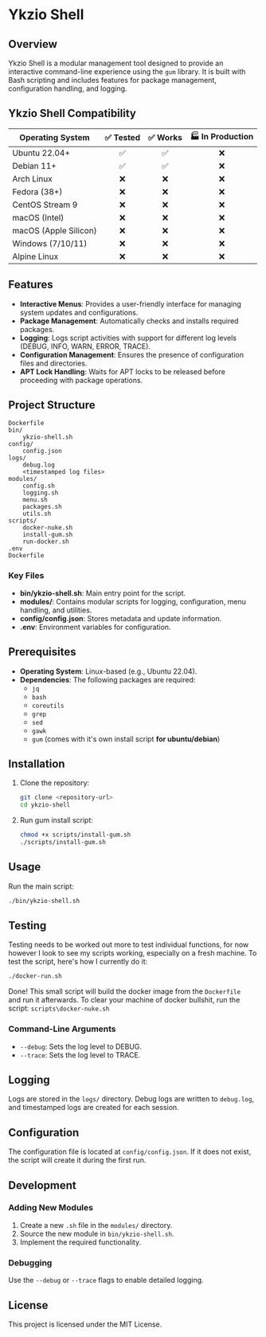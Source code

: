 # Ykzio Shell

## Overview
Ykzio Shell is a modular management tool designed to provide an interactive command-line experience using the `gum` library. It is built with Bash scripting and includes features for package management, configuration handling, and logging.

## Ykzio Shell Compatibility

| Operating System        | ✅ Tested | ✅ Works | 🏭 In Production |
|------------------------|:--------:|:-------:|:----------------:|
| Ubuntu 22.04+          | ✅       | ✅      | ❌               |
| Debian 11+             | ✅       | ✅      | ❌               |
| Arch Linux             | ❌       | ❌      | ❌               |
| Fedora (38+)           | ❌       | ❌      | ❌               |
| CentOS Stream 9        | ❌       | ❌      | ❌               |
| macOS (Intel)          | ❌       | ❌      | ❌               |
| macOS (Apple Silicon)  | ❌       | ❌      | ❌               |
| Windows (7/10/11)      | ❌       | ❌      | ❌               |
| Alpine Linux           | ❌       | ❌      | ❌               |


## Features
- **Interactive Menus**: Provides a user-friendly interface for managing system updates and configurations.
- **Package Management**: Automatically checks and installs required packages.
- **Logging**: Logs script activities with support for different log levels (DEBUG, INFO, WARN, ERROR, TRACE).
- **Configuration Management**: Ensures the presence of configuration files and directories.
- **APT Lock Handling**: Waits for APT locks to be released before proceeding with package operations.

## Project Structure
```
Dockerfile
bin/
    ykzio-shell.sh
config/
    config.json
logs/
    debug.log
    <timestamped log files>
modules/
    config.sh
    logging.sh
    menu.sh
    packages.sh
    utils.sh
scripts/
    docker-nuke.sh
    install-gum.sh
    run-docker.sh
.env
Dockerfile
```

### Key Files
- **bin/ykzio-shell.sh**: Main entry point for the script.
- **modules/**: Contains modular scripts for logging, configuration, menu handling, and utilities.
- **config/config.json**: Stores metadata and update information.
- **.env**: Environment variables for configuration.

## Prerequisites
- **Operating System**: Linux-based (e.g., Ubuntu 22.04).
- **Dependencies**: The following packages are required:
  - `jq`
  - `bash`
  - `coreutils`
  - `grep`
  - `sed`
  - `gawk`
  - `gum` (comes with it's own install script **for ubuntu/debian**)

## Installation
1. Clone the repository:
   ```bash
   git clone <repository-url>
   cd ykzio-shell
   ```
2. Run gum install script:
    ```bash
    chmod +x scripts/install-gum.sh
    ./scripts/install-gum.sh

    ```
## Usage
Run the main script:
```bash
./bin/ykzio-shell.sh
```

## Testing
Testing needs to be worked out more to test individual functions, for now however I look to see my scripts working, especially on a fresh machine.
To test the script, here's how I currently do it:
```bash
./docker-run.sh
```
Done! This small script will build the docker image from the `Dockerfile`<br>
and run it afterwards. To clear your machine of docker bullshit, run the script: `scripts\docker-nuke.sh`



### Command-Line Arguments
- `--debug`: Sets the log level to DEBUG.
- `--trace`: Sets the log level to TRACE.

## Logging
Logs are stored in the `logs/` directory. Debug logs are written to `debug.log`, and timestamped logs are created for each session.

## Configuration
The configuration file is located at `config/config.json`. If it does not exist, the script will create it during the first run.

## Development
### Adding New Modules
1. Create a new `.sh` file in the `modules/` directory.
2. Source the new module in `bin/ykzio-shell.sh`.
3. Implement the required functionality.

### Debugging
Use the `--debug` or `--trace` flags to enable detailed logging.

## License
This project is licensed under the MIT License.
